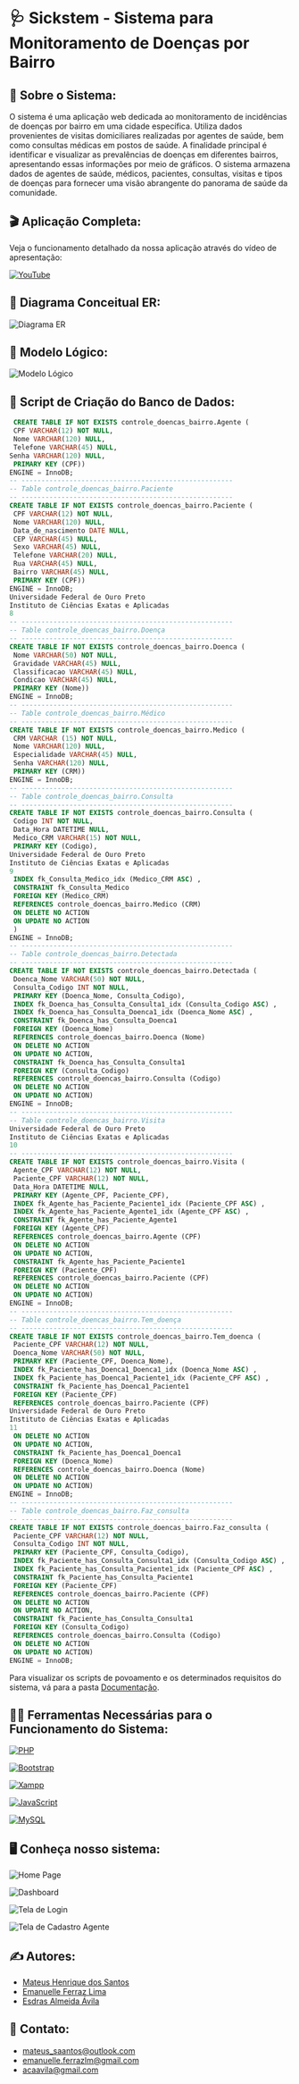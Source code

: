 # 🩺 Sickstem - Sistema para Monitoramento de Doenças por Bairro

## 📃 Sobre o Sistema:
O sistema é uma aplicação web dedicada ao monitoramento de incidências de doenças 
por bairro em uma cidade específica. Utiliza dados provenientes de visitas domiciliares 
realizadas por agentes de saúde, bem como consultas médicas em postos de saúde. A 
finalidade principal é identificar e visualizar as prevalências de doenças em diferentes 
bairros, apresentando essas informações por meio de gráficos. O sistema armazena 
dados de agentes de saúde, médicos, pacientes, consultas, visitas e tipos de doenças 
para fornecer uma visão abrangente do panorama de saúde da comunidade.

## 🎬 Aplicação Completa:

Veja o funcionamento detalhado da nossa aplicação através do vídeo de apresentação:

[![YouTube](https://img.shields.io/badge/-YouTube-FF0000?style=for-the-badge&logo=youtube&logoColor=white)](https://youtu.be/Mol5lUpjkZQ)

## 📐 Diagrama Conceitual ER:

![Diagrama ER](docs/img/ER-SICKSTEM.png)

## 🧮 Modelo Lógico:

![Modelo Lógico](docs/img/Modelo-Logico.png)

## 📄 Script de Criação do Banco de Dados:
``` sql
 CREATE TABLE IF NOT EXISTS controle_doencas_bairro.Agente (
 CPF VARCHAR(12) NOT NULL,
 Nome VARCHAR(120) NULL,
 Telefone VARCHAR(45) NULL,
Senha VARCHAR(120) NULL,
 PRIMARY KEY (CPF))
ENGINE = InnoDB;
-- -----------------------------------------------------
-- Table controle_doencas_bairro.Paciente
-- -----------------------------------------------------
CREATE TABLE IF NOT EXISTS controle_doencas_bairro.Paciente (
 CPF VARCHAR(12) NOT NULL,
 Nome VARCHAR(120) NULL,
 Data_de_nascimento DATE NULL,
 CEP VARCHAR(45) NULL,
 Sexo VARCHAR(45) NULL,
 Telefone VARCHAR(20) NULL,
 Rua VARCHAR(45) NULL,
 Bairro VARCHAR(45) NULL,
 PRIMARY KEY (CPF))
ENGINE = InnoDB;
Universidade Federal de Ouro Preto
Instituto de Ciências Exatas e Aplicadas
8
-- -----------------------------------------------------
-- Table controle_doencas_bairro.Doença
-- -----------------------------------------------------
CREATE TABLE IF NOT EXISTS controle_doencas_bairro.Doenca (
 Nome VARCHAR(50) NOT NULL,
 Gravidade VARCHAR(45) NULL,
 Classificacao VARCHAR(45) NULL,
 Condicao VARCHAR(45) NULL,
 PRIMARY KEY (Nome))
ENGINE = InnoDB;
-- -----------------------------------------------------
-- Table controle_doencas_bairro.Médico
-- -----------------------------------------------------
CREATE TABLE IF NOT EXISTS controle_doencas_bairro.Medico (
 CRM VARCHAR (15) NOT NULL,
 Nome VARCHAR(120) NULL,
 Especialidade VARCHAR(45) NULL,
 Senha VARCHAR(120) NULL,
 PRIMARY KEY (CRM))
ENGINE = InnoDB;
-- -----------------------------------------------------
-- Table controle_doencas_bairro.Consulta
-- -----------------------------------------------------
CREATE TABLE IF NOT EXISTS controle_doencas_bairro.Consulta (
 Codigo INT NOT NULL,
 Data_Hora DATETIME NULL,
 Medico_CRM VARCHAR(15) NOT NULL,
 PRIMARY KEY (Codigo),
Universidade Federal de Ouro Preto
Instituto de Ciências Exatas e Aplicadas
9
 INDEX fk_Consulta_Medico_idx (Medico_CRM ASC) ,
 CONSTRAINT fk_Consulta_Medico
 FOREIGN KEY (Medico_CRM)
 REFERENCES controle_doencas_bairro.Medico (CRM)
 ON DELETE NO ACTION
 ON UPDATE NO ACTION
 )
ENGINE = InnoDB;
-- -----------------------------------------------------
-- Table controle_doencas_bairro.Detectada
-- -----------------------------------------------------
CREATE TABLE IF NOT EXISTS controle_doencas_bairro.Detectada (
 Doenca_Nome VARCHAR(50) NOT NULL,
 Consulta_Codigo INT NOT NULL,
 PRIMARY KEY (Doenca_Nome, Consulta_Codigo),
 INDEX fk_Doenca_has_Consulta_Consulta1_idx (Consulta_Codigo ASC) ,
 INDEX fk_Doenca_has_Consulta_Doenca1_idx (Doenca_Nome ASC) ,
 CONSTRAINT fk_Doenca_has_Consulta_Doenca1
 FOREIGN KEY (Doenca_Nome)
 REFERENCES controle_doencas_bairro.Doenca (Nome)
 ON DELETE NO ACTION
 ON UPDATE NO ACTION,
 CONSTRAINT fk_Doenca_has_Consulta_Consulta1
 FOREIGN KEY (Consulta_Codigo)
 REFERENCES controle_doencas_bairro.Consulta (Codigo)
 ON DELETE NO ACTION
 ON UPDATE NO ACTION)
ENGINE = InnoDB;
-- -----------------------------------------------------
-- Table controle_doencas_bairro.Visita
Universidade Federal de Ouro Preto
Instituto de Ciências Exatas e Aplicadas
10
-- -----------------------------------------------------
CREATE TABLE IF NOT EXISTS controle_doencas_bairro.Visita (
 Agente_CPF VARCHAR(12) NOT NULL,
 Paciente_CPF VARCHAR(12) NOT NULL,
 Data_Hora DATETIME NULL,
 PRIMARY KEY (Agente_CPF, Paciente_CPF),
 INDEX fk_Agente_has_Paciente_Paciente1_idx (Paciente_CPF ASC) ,
 INDEX fk_Agente_has_Paciente_Agente1_idx (Agente_CPF ASC) ,
 CONSTRAINT fk_Agente_has_Paciente_Agente1
 FOREIGN KEY (Agente_CPF)
 REFERENCES controle_doencas_bairro.Agente (CPF)
 ON DELETE NO ACTION
 ON UPDATE NO ACTION,
 CONSTRAINT fk_Agente_has_Paciente_Paciente1
 FOREIGN KEY (Paciente_CPF)
 REFERENCES controle_doencas_bairro.Paciente (CPF)
 ON DELETE NO ACTION
 ON UPDATE NO ACTION)
ENGINE = InnoDB;
-- -----------------------------------------------------
-- Table controle_doencas_bairro.Tem_doença
-- -----------------------------------------------------
CREATE TABLE IF NOT EXISTS controle_doencas_bairro.Tem_doenca (
 Paciente_CPF VARCHAR(12) NOT NULL,
 Doenca_Nome VARCHAR(50) NOT NULL,
 PRIMARY KEY (Paciente_CPF, Doenca_Nome),
 INDEX fk_Paciente_has_Doenca1_Doenca1_idx (Doenca_Nome ASC) ,
 INDEX fk_Paciente_has_Doenca1_Paciente1_idx (Paciente_CPF ASC) ,
 CONSTRAINT fk_Paciente_has_Doenca1_Paciente1
 FOREIGN KEY (Paciente_CPF)
 REFERENCES controle_doencas_bairro.Paciente (CPF)
Universidade Federal de Ouro Preto
Instituto de Ciências Exatas e Aplicadas
11
 ON DELETE NO ACTION
 ON UPDATE NO ACTION,
 CONSTRAINT fk_Paciente_has_Doenca1_Doenca1
 FOREIGN KEY (Doenca_Nome)
 REFERENCES controle_doencas_bairro.Doenca (Nome)
 ON DELETE NO ACTION
 ON UPDATE NO ACTION)
ENGINE = InnoDB;
-- -----------------------------------------------------
-- Table controle_doencas_bairro.Faz_consulta
-- -----------------------------------------------------
CREATE TABLE IF NOT EXISTS controle_doencas_bairro.Faz_consulta (
 Paciente_CPF VARCHAR(12) NOT NULL,
 Consulta_Codigo INT NOT NULL,
 PRIMARY KEY (Paciente_CPF, Consulta_Codigo),
 INDEX fk_Paciente_has_Consulta_Consulta1_idx (Consulta_Codigo ASC) ,
 INDEX fk_Paciente_has_Consulta_Paciente1_idx (Paciente_CPF ASC) ,
 CONSTRAINT fk_Paciente_has_Consulta_Paciente1
 FOREIGN KEY (Paciente_CPF)
 REFERENCES controle_doencas_bairro.Paciente (CPF)
 ON DELETE NO ACTION
 ON UPDATE NO ACTION,
 CONSTRAINT fk_Paciente_has_Consulta_Consulta1
 FOREIGN KEY (Consulta_Codigo)
 REFERENCES controle_doencas_bairro.Consulta (Codigo)
 ON DELETE NO ACTION
 ON UPDATE NO ACTION)
ENGINE = InnoDB;
``` 
Para visualizar os scripts de povoamento e os determinados requisitos do sistema, vá para a pasta [Documentação](Documentação).


## 👩‍💻 Ferramentas Necessárias para o Funcionamento do Sistema:

[![PHP](https://img.shields.io/badge/-PHP-6959CD?style=for-the-badge&logo=php&logoColor=white)](https://www.php.net/)

[![Bootstrap](https://img.shields.io/badge/-Bootstrap-8A2BE2?style=for-the-badge&logo=bootstrap&logoColor=white)](https://getbootstrap.com/)

[![Xampp](https://img.shields.io/badge/-Xampp-FF4500?style=for-the-badge&logo=xampp&logoColor=white)](https://www.apachefriends.org/index.html)

[![JavaScript](https://img.shields.io/badge/-JavaScript-F7DF1E?style=for-the-badge&logo=javascript&logoColor=black)](https://developer.mozilla.org/en-US/docs/Web/JavaScript)

[![MySQL](https://img.shields.io/badge/-MySQL-001F3F?style=for-the-badge&logo=mysql&logoColor=white)](https://www.mysql.com/)

## 🖥️ Conheça nosso sistema:

![Home Page](docs/img/tela_inicial.png)

![Dashboard](docs/img/tela_dashboard.png)

![Tela de Login](docs/img/tela_login.png)

![Tela de Cadastro Agente](docs/img/tela_cadastro.png)

## ✍️ Autores:

 - [Mateus Henrique dos Santos](https://github.com/MateusSaantos)
 - [Emanuelle Ferraz Lima](https://github.com/emanuelleferraz)
 - [Esdras Almeida Ávila](https://github.com/Ezra2323)

## 📲 Contato:
- mateus_saantos@outlook.com
- emanuelle.ferrazlm@gmail.com
- acaavila@gmail.com






